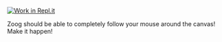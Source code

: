 [![Work in Repl.it](https://classroom.github.com/assets/work-in-replit-14baed9a392b3a25080506f3b7b6d57f295ec2978f6f33ec97e36a161684cbe9.svg)](https://classroom.github.com/online_ide?assignment_repo_id=3227904&assignment_repo_type=AssignmentRepo)
<p>Zoog should be able to completely follow your mouse around the canvas! Make it happen!</p>